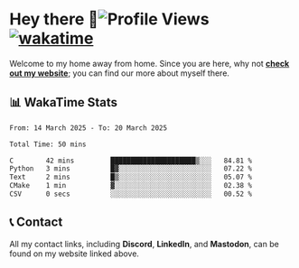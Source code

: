 # Hey there :wave:![Profile Views](https://komarev.com/ghpvc/?username=skifli) [![wakatime](https://wakatime.com/badge/user/b4317b02-0c6d-457b-82a4-a448b8a8d1df.svg)](https://wakatime.com/@b4317b02-0c6d-457b-82a4-a448b8a8d1df)

Welcome to my home away from home. Since you are here, why not [**check out my website**](https://skifli.github.io); you can find our more about myself there.

## 📊 WakaTime Stats

<!--START_SECTION:waka-->

```txt
From: 14 March 2025 - To: 20 March 2025

Total Time: 50 mins

C        42 mins         █████████████████████▒░░░   84.81 %
Python   3 mins          █▓░░░░░░░░░░░░░░░░░░░░░░░   07.22 %
Text     2 mins          █▒░░░░░░░░░░░░░░░░░░░░░░░   05.07 %
CMake    1 min           ▓░░░░░░░░░░░░░░░░░░░░░░░░   02.38 %
CSV      0 secs          ░░░░░░░░░░░░░░░░░░░░░░░░░   00.52 %
```

<!--END_SECTION:waka-->

## 📞 Contact

All my contact links, including **Discord**, **LinkedIn**, and **Mastodon**, can be found on my website linked above.
